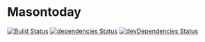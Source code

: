 # Masontoday

[![Build Status](https://travis-ci.org/zosman1/masontoday.svg?branch=master)](https://travis-ci.org/zosman1/masontoday)
[![dependencies Status](https://david-dm.org/zosman1/masontoday/status.svg)](https://david-dm.org/zosman1/masontoday)
[![devDependencies Status](https://david-dm.org/zosman1/masontoday/dev-status.svg)](https://david-dm.org/zosman1/masontoday?type=dev)
